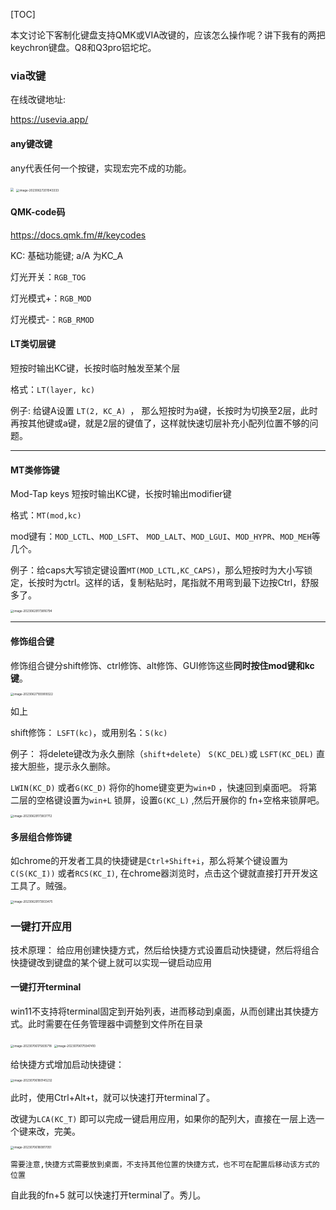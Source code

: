 [TOC]

本文讨论下客制化键盘支持QMK或VIA改键的，应该怎么操作呢？讲下我有的两把keychron键盘。Q8和Q3pro铝坨坨。

### via改键

在线改键地址:

https://usevia.app/



#### any键改键

any代表任何一个按键，实现宏完不成的功能。

<img src="./md_img/image-20230627190856734.png" style="zoom:33%;" />



<img src="./md_img/image-20230627201043333.png" alt="image-20230627201043333" style="zoom:33%;" />



#### QMK-code码

https://docs.qmk.fm/#/keycodes

KC: 基础功能键; a/A 为KC_A

灯光开关：`RGB_TOG`

灯光模式+：`RGB_MOD`

灯光模式-：`RGB_RMOD`

#### LT类切层键

短按时输出KC键，长按时临时触发至某个层

格式：`LT(layer, kc)`   

例子:  给键A设置 `LT(2, KC_A) `， 那么短按时为a键，长按时为切换至2层，此时再按其他键或a键，就是2层的键值了，这样就快速切层补充小配列位置不够的问题。

---

#### MT类修饰键

Mod-Tap keys  短按时输出KC键，长按时输出modifier键

格式：`MT(mod,kc)`

mod键有：`MOD_LCTL`、`MOD_LSFT`、 `MOD_LALT`、`MOD_LGUI`、`MOD_HYPR`、`MOD_MEH`等几个。

例子：给caps大写锁定键设置`MT(MOD_LCTL,KC_CAPS)`，那么短按时为大小写锁定，长按时为ctrl。这样的话，复制粘贴时，尾指就不用弯到最下边按Ctrl，舒服多了。



<img src="./md_img/image-20230629173816794.png" alt="image-20230629173816794" style="zoom:33%;" />

---

#### 修饰组合键

修饰组合键分shift修饰、ctrl修饰、alt修饰、GUI修饰这些**同时按住mod键和kc键**。



<img src="./md_img/image-20230627193909322.png" alt="image-20230627193909322" style="zoom:33%;" />

如上

shift修饰： `LSFT(kc)`，或用别名：`S(kc)`  

例子： 将delete键改为永久删除（`shift+delete`） `S(KC_DEL)`或 `LSFT(KC_DEL)`   直接大胆些，提示永久删除。

`LWIN(KC_D)` 或者`G(KC_D)` 将你的home键变更为`win+D` ，快速回到桌面吧。
将第二层的空格键设置为`win+L` 锁屏，设置`G(KC_L)` ,然后开展你的 fn+空格来锁屏吧。  



<img src="./md_img/image-20230629173837712.png" alt="image-20230629173837712" style="zoom:33%;" />

#### 多层组合修饰键

如chrome的开发者工具的快捷键是`Ctrl+Shift+i`，那么将某个键设置为`C(S(KC_I))` 或者`RCS(KC_I)`, 在chrome器浏览时，点击这个键就直接打开开发这工具了。贼强。



<img src="./md_img/image-20230629173933475.png" alt="image-20230629173933475" style="zoom:33%;" />





### 一键打开应用

技术原理： 给应用创建快捷方式，然后给快捷方式设置启动快捷键，然后将组合快捷键改到键盘的某个键上就可以实现一键启动应用

#### 一键打开terminal

win11不支持将terminal固定到开始列表，进而移动到桌面，从而创建出其快捷方式。此时需要在任务管理器中调整到文件所在目录



<img src="./md_img/image-20230706175835718.png" alt="image-20230706175835718" style="zoom: 33%;" />



<img src="./md_img/image-20230706175947410.png" alt="image-20230706175947410" style="zoom: 33%;" />

给快捷方式增加启动快捷键：

<img src="./md_img/image-20230706180145232.png" alt="image-20230706180145232" style="zoom: 33%;" />

此时，使用Ctrl+Alt+t，就可以快速打开terminal了。

改键为`LCA(KC_T)` 即可以完成一键启用应用，如果你的配列大，直接在一层上选一个键来改，完美。



<img src="./md_img/image-20230706180917051.png" alt="image-20230706180917051" style="zoom:33%;" />

`需要注意,快捷方式需要放到桌面，不支持其他位置的快捷方式，也不可在配置后移动该方式的位置`

自此我的fn+5 就可以快速打开terminal了。秀儿。

